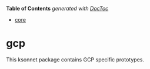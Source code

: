 <!-- START doctoc generated TOC please keep comment here to allow auto update -->
<!-- DON'T EDIT THIS SECTION, INSTEAD RE-RUN doctoc TO UPDATE -->
**Table of Contents**  *generated with [DocToc](https://github.com/thlorenz/doctoc)*

- [core](#core)

<!-- END doctoc generated TOC please keep comment here to allow auto update -->

# gcp

This ksonnet package contains GCP specific prototypes. 
